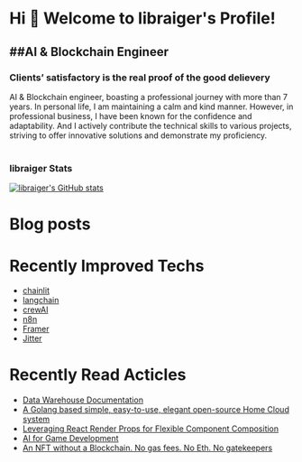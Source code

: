 Hi 👋 Welcome to libraiger's Profile!
============================
##AI & Blockchain Engineer
----------------------------------------------------

### Clients’ satisfactory is the real proof of the good delievery

AI & Blockchain engineer, boasting a professional journey with more than 7 years.
In personal life, I am maintaining a calm and kind manner.
However, in professional business, I have been known for the confidence and adaptability.
And I actively contribute the technical skills to various projects, striving to offer innovative solutions and demonstrate my proficiency.
<br> <br>
### libraiger Stats

<a href="http://www.github.com/libraiger"><img src="https://github-readme-stats.vercel.app/api?username=libraiger&show_icons=true&count_private=true&title_color=0891b2&text_color=ffffff&icon_color=0891b2&bg_color=1c1917&hide_border=true&theme=prussian&show=reviews,discussions_started,discussions_answered,prs_merged,prs_merged_percentage" alt="libraiger's GitHub stats" /></a>

# Blog posts
<!-- BLOG-POST-LIST:START -->
<!-- BLOG-POST-LIST:END -->

# Recently Improved Techs
- [chainlit](https://chainlit.com/)
- [langchain](https://langchain.com/)
- [crewAI](https://www.crewai.io/)
- [n8n](https://n8n.io/)
- [Framer](https://framer.com/)
- [Jitter](https://jitter.video/)

# Recently Read Acticles
- [Data Warehouse Documentation](https://www.marquette.edu/datamarq/warehouse/documentation/index.php)
- [A Golang based simple, easy-to-use, elegant open-source Home Cloud system](https://golang.ch/a-golang-based-simple-easy-to-use-elegant-open-source-home-cloud-system/?ref=dailydev)
- [Leveraging React Render Props for Flexible Component Composition](https://www.dhiwise.com/post/leveraging-react-render-props-for-flexible-component-composition)
- [AI for Game Development](https://huggingface.co/blog/ml-for-games-1?ref=dailydev)
- [An NFT without a Blockchain. No gas fees. No Eth. No gatekeepers](https://shkspr.mobi/blog/2021/12/an-nft-without-a-blockchain-no-gas-fees-no-eth/?ref=dailydev)
